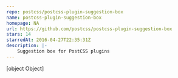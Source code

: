 ```yaml
---
repo: postcss/postcss-plugin-suggestion-box
name: postcss-plugin-suggestion-box
homepage: NA
url: https://github.com/postcss/postcss-plugin-suggestion-box
stars: 14
starredAt: 2016-04-27T22:35:31Z
description: |-
    Suggestion box for PostCSS plugins
---
```


[object Object]
